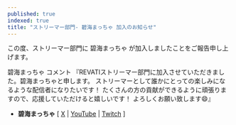 ```yaml
---
published: true
indexed: true
title: "ストリーマー部門- 碧海まっちゃ 加入のお知らせ"
---
```


この度、ストリーマー部門に 碧海まっちゃ が加入しましたことをご報告申し上げます。

碧海まっちゃ コメント
『REVATIストリーマー部門に加入させていただきました。碧海まっちゃと申します。
ストリーマーとして誰かにとっての楽しみになるような配信者になりたいです！
たくさんの方の貢献ができるように頑張りますので、応援していただけると嬉しいです！
よろしくお願い致します😄』

- **碧海まっちゃ** [ [X](https://x.com/aomi_matcha) | [YouTube](https://youtube.com/@aomi_matcha) | [Twitch](https://twitch.tv/aomi_matcha) ]
